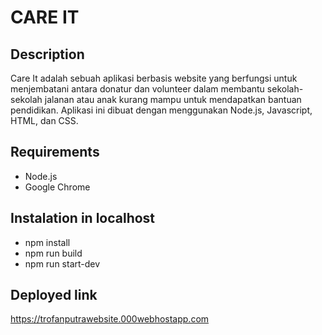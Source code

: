 # CARE IT
## Description
Care It adalah sebuah aplikasi berbasis website yang berfungsi untuk menjembatani antara donatur dan volunteer dalam membantu sekolah-sekolah jalanan atau anak kurang mampu untuk mendapatkan bantuan pendidikan.
Aplikasi ini dibuat dengan menggunakan Node.js, Javascript, HTML, dan CSS.
## Requirements
* Node.js
* Google Chrome
## Instalation in localhost
* npm install
* npm run build
* npm run start-dev
## Deployed link
https://trofanputrawebsite.000webhostapp.com
